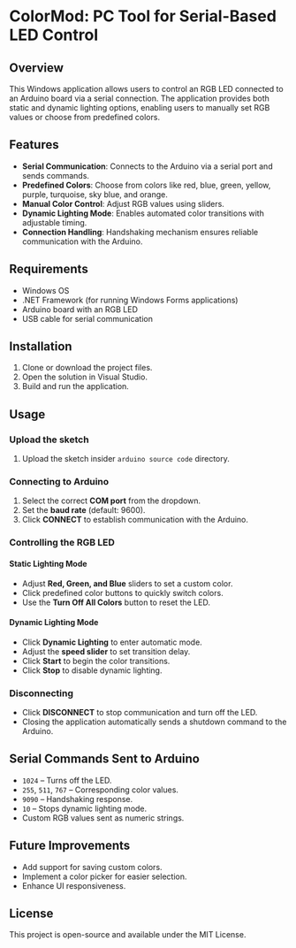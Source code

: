 # ColorMod: PC Tool for Serial-Based LED Control

## Overview
This Windows application allows users to control an RGB LED connected to an Arduino board via a serial connection. The application provides both static and dynamic lighting options, enabling users to manually set RGB values or choose from predefined colors.

## Features
- **Serial Communication**: Connects to the Arduino via a serial port and sends commands.
- **Predefined Colors**: Choose from colors like red, blue, green, yellow, purple, turquoise, sky blue, and orange.
- **Manual Color Control**: Adjust RGB values using sliders.
- **Dynamic Lighting Mode**: Enables automated color transitions with adjustable timing.
- **Connection Handling**: Handshaking mechanism ensures reliable communication with the Arduino.

## Requirements
- Windows OS
- .NET Framework (for running Windows Forms applications)
- Arduino board with an RGB LED
- USB cable for serial communication

## Installation
1. Clone or download the project files.
2. Open the solution in Visual Studio.
3. Build and run the application.

## Usage
### Upload the sketch
1. Upload the sketch insider `arduino source code` directory.

### Connecting to Arduino
1. Select the correct **COM port** from the dropdown.
2. Set the **baud rate** (default: 9600).
3. Click **CONNECT** to establish communication with the Arduino.

### Controlling the RGB LED
#### **Static Lighting Mode**
- Adjust **Red, Green, and Blue** sliders to set a custom color.
- Click predefined color buttons to quickly switch colors.
- Use the **Turn Off All Colors** button to reset the LED.

#### **Dynamic Lighting Mode**
- Click **Dynamic Lighting** to enter automatic mode.
- Adjust the **speed slider** to set transition delay.
- Click **Start** to begin the color transitions.
- Click **Stop** to disable dynamic lighting.

### Disconnecting
- Click **DISCONNECT** to stop communication and turn off the LED.
- Closing the application automatically sends a shutdown command to the Arduino.

## Serial Commands Sent to Arduino
- `1024` – Turns off the LED.
- `255`, `511`, `767` – Corresponding color values.
- `9090` – Handshaking response.
- `10` – Stops dynamic lighting mode.
- Custom RGB values sent as numeric strings.

## Future Improvements
- Add support for saving custom colors.
- Implement a color picker for easier selection.
- Enhance UI responsiveness.

## License
This project is open-source and available under the MIT License.

